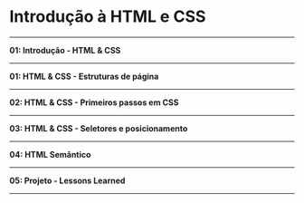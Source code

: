 <h1> Introdução à HTML e CSS</h1> <hr>
<p><b>01: Introdução - HTML & CSS <hr>
    01: HTML & CSS - Estruturas de página <hr>
    02: HTML & CSS - Primeiros passos em CSS <hr>
    03: HTML & CSS - Seletores e posicionamento <hr>
    04: HTML Semântico <hr>
    05: Projeto - Lessons Learned <hr> </b></p>